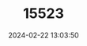 ---
title: "15523"
category: "Ornithoptera rothschildi"
draft: false
date: 2024-02-22 13:03:50
languages:
  English: ["Rothschild's Birdwing"]
---